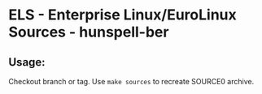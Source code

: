 # ELS - Enterprise Linux/EuroLinux Sources - hunspell-ber
 
## Usage:
  Checkout branch or tag. Use `make sources` to recreate  SOURCE0 archive.
